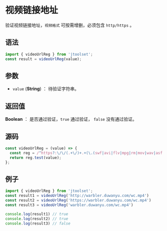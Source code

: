 

# 视频链接地址

验证视频链接地址，`视频格式` 可按需增删，必须包含 `http/https` 。

## 语法

```js
import { videoUrlReg } from 'jtoolset';
const result = videoUrlReg(value);
```

## 参数

- `value` (**String**) ： 待验证字符串。

## 返回值

**Boolean** ： 是否通过验证，`true` 通过验证， `false` 没有通过验证。

## 源码

```js
const videoUrlReg = (value) => {
  const reg = /^https?:\/\/(.+\/)+.+(\.(swf|avi|flv|mpg|rm|mov|wav|asf|3gp|mkv|rmvb|mp4))$/i;
  return reg.test(value);
};
```

## 例子

```js
import { videoUrlReg } from 'jtoolset';
const result1 = videoUrlReg('http://warbler.duwanyu.com/wc.mp4')
const result2 = videoUrlReg('https://warbler.duwanyu.com/wc.mp4')
const result3 = videoUrlReg('warbler.duwanyu.com/wc.mp4')

console.log(result1) // true
console.log(result2) // true
console.log(result3) // false
```
